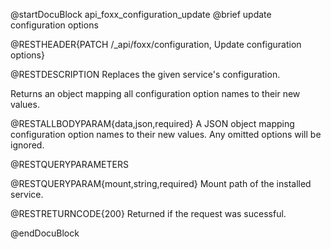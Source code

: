 @startDocuBlock api_foxx_configuration_update
@brief update configuration options

@RESTHEADER{PATCH /_api/foxx/configuration, Update configuration options}

@RESTDESCRIPTION
Replaces the given service's configuration.

Returns an object mapping all configuration option names to their new values.

@RESTALLBODYPARAM{data,json,required}
A JSON object mapping configuration option names to their new values.
Any omitted options will be ignored.

@RESTQUERYPARAMETERS

@RESTQUERYPARAM{mount,string,required}
Mount path of the installed service.

@RESTRETURNCODE{200}
Returned if the request was sucessful.

@endDocuBlock
